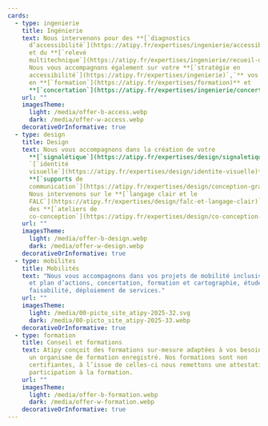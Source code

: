 ```yaml
---
cards:
  - type: ingenierie
    title: Ingénierie
    text: Nous intervenons pour des **[`diagnostics
      d’accessibilité`](https://atipy.fr/expertises/ingenierie/accessibilite-du-cadre-bati)**
      et du **[`relevé
      multitechnique`](https://atipy.fr/expertises/ingenierie/recueil-de-donnees-complementaires)**.
      Nous vous accompagnons également sur votre **[`stratégie en
      accessibilité`](https://atipy.fr/expertises/ingenierie)`,`** vos besoins
      en **[`formation`](https://atipy.fr/expertises/formation)** et
      **[`concertation`](https://atipy.fr/expertises/ingenierie/concertation-et-evenementiel)`.`**
    url: ""
    imagesTheme:
      light: /media/offer-b-access.webp
      dark: /media/offer-w-access.webp
    decorativeOrInformative: true
  - type: design
    title: Design
    text: Nous vous accompagnons dans la création de votre
      **[`signalétique`](https://atipy.fr/expertises/design/signaletique)`,
      `[`identité
      visuelle`](https://atipy.fr/expertises/design/identite-visuelle)** et
      **[`supports de
      communication`](https://atipy.fr/expertises/design/conception-graphique)`.`**
      Nous intervenons sur le **[`langage clair et le
      FALC`](https://atipy.fr/expertises/design/falc-et-langage-clair)`,`** et
      des **[`ateliers de
      co-conception`](https://atipy.fr/expertises/design/co-conception-et-concertation)`.`**
    url: ""
    imagesTheme:
      light: /media/offer-b-design.webp
      dark: /media/offer-w-design.webp
    decorativeOrInformative: true
  - type: mobilites
    title: Mobilités
    text: "Nous vous accompagnons dans vos projets de mobilité inclusive : stratégie
      et plan d’actions, concertation, formation et cartographie, études de
      faisabilité, déploiement de services."
    url: ""
    imagesTheme:
      light: /media/00-picto_site_atipy-2025-32.svg
      dark: /media/00-picto_site_atipy-2025-33.webp
    decorativeOrInformative: true
  - type: formation
    title: Conseil et formations
    text: Atipy conçoit des formations sur-mesure adaptées à vos besoins. Atipy est
      un organisme de formation enregistré. Nos formations sont non
      certifiantes, à l’issue de celles-ci nous remettons une attestation de
      participation à la formation.
    url: ""
    imagesTheme:
      light: /media/offer-b-formation.webp
      dark: /media/offer-w-formation.webp
    decorativeOrInformative: true
---
```

